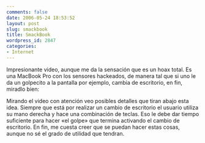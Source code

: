 ```yaml
---
comments: false
date: 2006-05-24 18:53:52
layout: post
slug: smackbook
title: SmackBook
wordpress_id: 2847
categories:
- Internet
---
```


Impresionante video, aunque me da la sensación que es un hoax total. Es una MacBook Pro con los sensores hackeados, de manera tal que si uno le da un golpecito a la pantalla por ejemplo, cambia de escritorio, en fin, miradlo bien:







Mirando el video con atención veo posibles detalles que tiran abajo esta idea. Siempre que está por realizar un cambio de escritorio el usuario utiliza su mano derecha y hace una combinación de teclas. Eso le debe dar tiempo suficiente para hacer «el golpe» que termina activando el cambio de escritorio. En fin, me cuesta creer que se puedan hacer estas cosas, aunque no sé el grado de utilidad que tendran.
